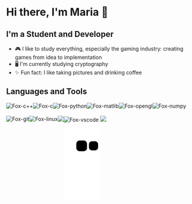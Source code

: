 # Hi there, I'm Maria 🦊 
## I'm a Student and Developer
+ 🎮 I like to study everything, especially the gaming industry: creating games from idea to implementation
+ 🖥️ I'm currently studying cryptography
+ ✨ Fun fact: I like taking pictures and drinking coffee

## Languages and Tools

<img align="left" alt="Fox-c++" height="35" src="https://cdn.jsdelivr.net/gh/devicons/devicon/icons/cplusplus/cplusplus-line.svg" />
<img align="left" alt="Fox-c" height="35" src="https://cdn.jsdelivr.net/gh/devicons/devicon/icons/c/c-line.svg" />
<img align="left" alt="Fox-python" height="35" src="https://cdn.jsdelivr.net/gh/devicons/devicon/icons/python/python-original.svg" />
<img align="left" alt="Fox-matlib" height="35" src="https://cdn.jsdelivr.net/gh/devicons/devicon/icons/matlab/matlab-line.svg" />
<img align="left" alt="Fox-opengl" height="35" src="https://cdn.jsdelivr.net/gh/devicons/devicon/icons/opengl/opengl-original.svg" />
<img align="left" alt="Fox-numpy" height="35" src="https://cdn.jsdelivr.net/gh/devicons/devicon/icons/numpy/numpy-original.svg" />
<img align="left" alt="Fox-git" height="35" src="https://cdn.jsdelivr.net/gh/devicons/devicon/icons/git/git-original-wordmark.svg" />
<img align="left" alt="Fox-linux" height="35" src="https://cdn.jsdelivr.net/gh/devicons/devicon/icons/linux/linux-original.svg" />
<img alt="Fox-vscode" height="35" src="https://cdn.jsdelivr.net/gh/devicons/devicon/icons/vscode/vscode-original.svg" />

<img height="170em" align="left" src="https://github-readme-stats.vercel.app/api?username=VanillaFox&theme=material-palenight&show_icons=true">
<img height="170em" src="https://github-readme-stats.vercel.app/api/top-langs/?username=VanillaFox&theme=material-palenight&layout=compact&hide=Scheme">

![Snake animation](https://github.com/rafaballerini/rafaballerini/blob/output/github-contribution-grid-snake.svg)
